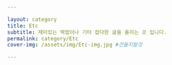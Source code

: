 ```yaml
---

layout: category
title: Etc
subtitle: 재미있는 떡밥이나 기타 잡다한 글을 올리는 곳 입니다.
permalink: category/Etc
cover-img: /assets/img/Etc-img.jpg #건들지말것

---
```


